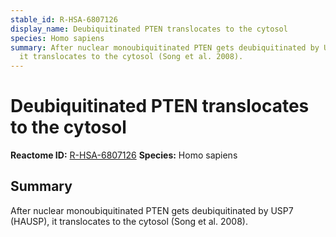 ```yaml
---
stable_id: R-HSA-6807126
display_name: Deubiquitinated PTEN translocates to the cytosol
species: Homo sapiens
summary: After nuclear monoubiquitinated PTEN gets deubiquitinated by USP7 (HAUSP),
  it translocates to the cytosol (Song et al. 2008).
---
```


# Deubiquitinated PTEN translocates to the cytosol
**Reactome ID:** [R-HSA-6807126](https://reactome.org/content/detail/R-HSA-6807126)
**Species:** Homo sapiens

## Summary

After nuclear monoubiquitinated PTEN gets deubiquitinated by USP7 (HAUSP), it translocates to the cytosol (Song et al. 2008).
